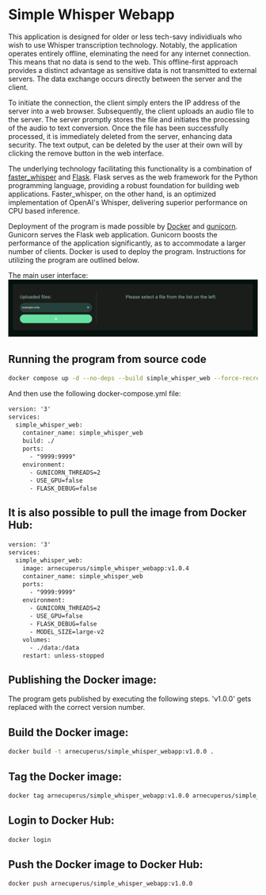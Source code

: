 # Simple Whisper Webapp
This application is designed for older or less tech-savy individiuals who wish to use Whisper transcription technology. Notably, the application operates entirely offline, eleminating the need for any internet connection. This means that no data is send to the web. This offline-first approach provides a distinct advantage as sensitive data is not transmitted to external servers. The data exchange occurs directly between the server and the client.

To initiate the connection, the client simply enters the IP address of the server into a web browser. Subsequently, the client uploads an audio file to the server. The server promptly stores the file and initiates the processing of the audio to text conversion. Once the file has been successfully processed, it is immediately deleted from the server, enhancing data security. The text output, can be deleted by the user at their own will by clicking the remove button in the web interface. 

The underlying technology facilitating this functionality is a combination of [faster_whisper](https://github.com/SYSTRAN/faster-whisper) and [Flask](https://flask.palletsprojects.com/en/3.0.x/). Flask serves as the web framework for the Python programming language, providing a robust foundation for building web applications. Faster_whisper, on the other hand, is an optimized implementation of OpenAI's Whisper, delivering superior performance on CPU based inference.

Deployment of the program is made possible by [Docker](https://www.docker.com/) and [gunicorn](https://gunicorn.org/). Gunicorn serves the Flask web application. Gunicorn boosts the performance of the application significantly, as to accommodate a larger number of clients. Docker is used to deploy the program. Instructions for utilizing the program are outlined below.

The main user interface:
![screenshot of main user interface](image/screenshot.png)

## Running the program from source code
```bash
docker compose up -d --no-deps --build simple_whisper_web --force-recreate      
```
And then use the following docker-compose.yml file:
```
version: '3'
services:
  simple_whisper_web:
    container_name: simple_whisper_web
    build: ./
    ports:
      - "9999:9999"
    environment:
      - GUNICORN_THREADS=2
      - USE_GPU=false
      - FLASK_DEBUG=false
```

## It is also possible to pull the image from Docker Hub:
```
version: '3'
services:
  simple_whisper_web:
    image: arnecuperus/simple_whisper_webapp:v1.0.4
    container_name: simple_whisper_web
    ports:
      - "9999:9999"
    environment:
      - GUNICORN_THREADS=2
      - USE_GPU=false
      - FLASK_DEBUG=false
      - MODEL_SIZE=large-v2
    volumes:
      - ./data:/data
    restart: unless-stopped
```

## Publishing the Docker image:

The program gets published by executing the following steps. 'v1.0.0' gets replaced with the correct version number.

## Build the Docker image:

```bash
docker build -t arnecuperus/simple_whisper_webapp:v1.0.0 .
```

## Tag the Docker image:

```bash
docker tag arnecuperus/simple_whisper_webapp:v1.0.0 arnecuperus/simple_whisper_webapp:v1.0.0
```

## Login to Docker Hub:

```bash
docker login
```

## Push the Docker image to Docker Hub:

```bash
docker push arnecuperus/simple_whisper_webapp:v1.0.0
```
